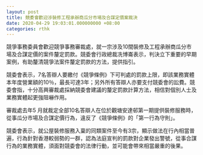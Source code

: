```yaml
---
layout: post
title: 競委會歡迎涉裝修工程承辦商瓜分市場及合謀定價案裁決
date: 2020-04-29 19:03:01.000000000 +08:00
categories: rthk
---
```


競爭事務委員會歡迎競爭事務審裁處，就一宗涉及10間裝修及工程承辦商瓜分市場及合謀定價的案件釐定罰款。競委會行政總裁冼博崙表示，判決立下重要的早期案例，有助釐清競爭法案件釐定罰款的方法，提供指引。

競委會表示，7名答辯人要繳付《競爭條例》下可判處的罰款上限，即該業務實體本年度營業額的10％，最長可達3年；另外所有答辯人亦要支付競委會的訟費。競委會指，十分高興審裁處採納競委會建議的釐定罰款計算方法，相信對個別人士及業務實體起更強阻嚇作用。

審裁處去年5 月就裁定全部10名答辯人在位於觀塘安達邨第一期提供裝修服務時，從事瓜分市場及合謀定價行為，違反了《競爭條例》的「第一行為守則」。

競委會表示，就公屋裝修服務入稟的同類案件至今有3宗，顯示做法在行內相當普遍，行為針對香港較弱勢的一群，認為法庭宣判的罰款對企業發出警號，從事合謀行為的業務實體，須面對競委會的法律行動，並可能會帶來相當嚴重的後果。
